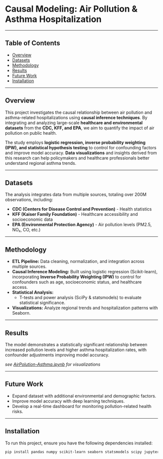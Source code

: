# Causal Modeling: Air Pollution & Asthma Hospitalization

--- 

## Table of Contents
- [Overview](#overview)
- [Datasets](#datasets)
- [Methodology](#methodology)
- [Results](#results)
- [Future Work](#future-work)
- [Installation](#installation)

--- 

## Overview
This project investigates the causal relationship between air pollution and asthma-related hospitalizations using **causal inference techniques**. By integrating and analyzing large-scale **healthcare and environmental datasets** from the **CDC, KFF, and EPA**, we aim to quantify the impact of air pollution on public health.  

The study employs **logistic regression, inverse probability weighting (IPW), and statistical hypothesis testing** to control for confounding factors and improve model accuracy. **Data visualizations** and insights derived from this research can help policymakers and healthcare professionals better understand regional asthma trends.  

--- 

## Datasets
The analysis integrates data from multiple sources, totaling over 200M observations, including:
- **CDC (Centers for Disease Control and Prevention)** - Health statistics
- **KFF (Kaiser Family Foundation)** - Healthcare accessibility and socioeconomic data
- **EPA (Environmental Protection Agency)** - Air pollution levels (PM2.5, NO₂, CO, etc.)

--- 

## Methodology
- **ETL Pipeline:** Data cleaning, normalization, and integration across multiple sources.
- **Causal Inference Modeling:** Built using logistic regression (Scikit-learn), incorporating **Inverse Probability Weighting (IPW)** to control for confounders such as age, socioeconomic status, and healthcare access.
- **Statistical Analysis:**
  - T-tests and power analysis (SciPy & statsmodels) to evaluate statistical significance.
- **Visualizations:** Analyze regional trends and hospitalization patterns with Seaborn.

--- 

## Results
The model demonstrates a statistically significant relationship between increased pollution levels and higher asthma hospitalization rates, with confounder adjustments improving model accuracy. 

*see [AirPolution-Asthma.ipynb](AirPolution-Asthma.ipynb) for visualizations*

--- 

## Future Work
- Expand dataset with additional environmental and demographic factors.
- Improve model accuracy with deep learning techniques.
- Develop a real-time dashboard for monitoring pollution-related health risks.

--- 

## Installation
To run this project, ensure you have the following dependencies installed:

```bash
pip install pandas numpy scikit-learn seaborn statsmodels scipy jupyter
```
